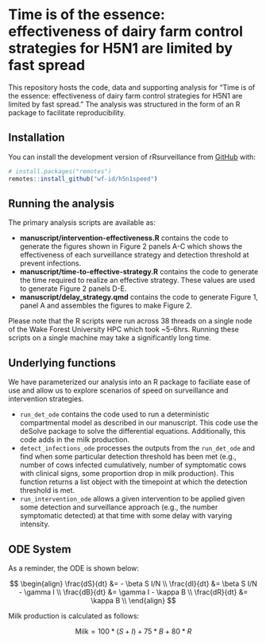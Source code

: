 
<!-- README.md is generated from README.Rmd. Please edit that file -->

# Time is of the essence: effectiveness of dairy farm control strategies for H5N1 are limited by fast spread

<!-- badges: start -->
<!-- badges: end -->

This repository hosts the code, data and supporting analysis for “Time
is of the essence: effectiveness of dairy farm control strategies for
H5N1 are limited by fast spread.” The analysis was structured in the
form of an R package to facilitate reproducibility.

## Installation

You can install the development version of rRsurveillance from
[GitHub](https://github.com/) with:

``` r
# install.packages("remotes")
remotes::install_github("wf-id/h5n1speed")
```

## Running the analysis

The primary analysis scripts are available as:

- **manuscript/intervention-effectiveness.R** contains the code to
  generate the figures shown in Figure 2 panels A-C which shows the
  effectiveness of each surveillance strategy and detection threshold at
  prevent infections.
- **manuscript/time-to-effective-strategy.R** contains the code to
  generate the time required to realize an effective strategy. These
  values are used to generate Figure 2 panels D-E.
- **manuscript/delay_strategy.qmd** contains the code to generate Figure
  1, panel A and assembles the figures to make Figure 2.

Please note that the R scripts were run across 38 threads on a single
node of the Wake Forest University HPC which took ~5-6hrs. Running these
scripts on a single machine may take a significantly long time.

## Underlying functions

We have parameterized our analysis into an R package to faciliate ease
of use and allow us to explore scenarios of speed on surveillance and
intervention strategies.

- `run_det_ode` contains the code used to run a deterministic
  compartmental model as described in our manuscript. This code use the
  deSolve package to solve the differential equations. Additionally,
  this code adds in the milk production.
- `detect_infections_ode` processes the outputs from the `run_det_ode`
  and find when some particular detection threshold has been met (e.g.,
  number of cows infected cumulatively, number of symptomatic cows with
  clinical signs, some proportion drop in milk production). This
  function returns a list object with the timepoint at which the
  detection threshold is met.
- `run_intervention_ode` allows a given intervention to be applied given
  some detection and surveillance approach (e.g., the number symptomatic
  detected) at that time with some delay with varying intensity.

## ODE System

As a reminder, the ODE is shown below:

$$
\begin{align}
  \frac{dS}{dt} &= - \beta S I/N \\
  \frac{dI}{dt} &= \beta S I/N - \gamma I \\
  \frac{dB}{dt} &= \gamma I - \kappa B \\
  \frac{dR}{dt} &= \kappa B \\
\end{align}
$$

Milk production is calculated as follows:

$$
\text{Milk} = 100 * (S + I) + 75 * B + 80 * R 
$$

